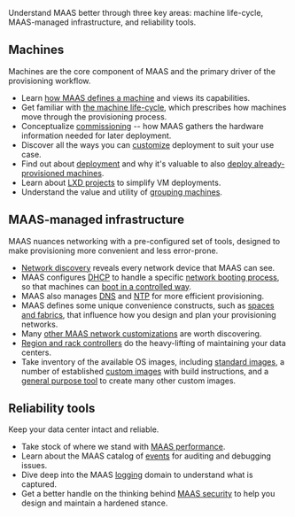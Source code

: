 Understand MAAS better through three key areas: machine life-cycle, MAAS-managed infrastructure, and reliability tools.

## Machines

Machines are the core component of MAAS and the primary driver of the provisioning workflow.

- Learn [how MAAS defines a machine](https://maas.io/docs/machines) and views its capabilities.
- Get familiar with [the machine life-cycle](https://maas.io/docs/about-the-machine-life-cycle), which prescribes how machines move through the provisioning process.
- Conceptualize [commissioning](https://maas.io/docs/about-commissioning-machines) -- how MAAS gathers the hardware information needed for later deployment.
- Discover all the ways you can [customize](https://maas.io/docs/about-customising-machines) deployment to suit your use case.
- Find out about [deployment](https://maas.io/docs/about-deploying-machines) and why it's valuable to also [deploy already-provisioned machines](https://maas.io/docs/about-deploying-running-machines).
- Learn about [LXD projects](https://maas.io/docs/about-lxd) to simplify VM deployments.
- Understand the value and utility of [grouping machines](https://maas.io/docs/labelling-devices). 

## MAAS-managed infrastructure

MAAS nuances networking with a pre-configured set of tools, designed to make provisioning more convenient and less error-prone.

- [Network discovery](https://maas.io/docs/the-role-of-maas-networks#p-20679-network-discovery) reveals every network device that MAAS can see.
- MAAS configures [DHCP](https://maas.io/docs/the-role-of-maas-networks#p-20679-dhcp) to handle a specific [network booting process](https://maas.io/docs/the-role-of-maas-networks#p-20679-network-booting-and-pxe), so that machines can [boot in a controlled way](https://maas.io/docs/the-role-of-maas-networks#p-20679-next-server-and-the-nbp).
- MAAS also manages [DNS](https://maas.io/docs/the-role-of-maas-networks#p-20679-dns) and [NTP](https://maas.io/docs/the-role-of-maas-networks#p-20679-ntp) for more efficient provisioning.
- MAAS defines some unique convenience constructs, such as [spaces and fabrics](https://maas.io/docs/the-role-of-maas-networks#p-20679-spaces-and-fabrics), that influence how you design and plan your provisioning networks.
- Many [other MAAS network customizations](https://maas.io/docs/the-role-of-maas-networks#p-20679-other-customizations) are worth discovering.
- [Region and rack controllers](https://maas.io/docs/about-high-availability) do the heavy-lifting of maintaining your data centers.
- Take inventory of the available OS images, including [standard images](https://maas.io/docs/the-importance-of-images-in-maas#p-17467-standard-images), a number of established [custom images](https://maas.io/docs/the-importance-of-images-in-maas#p-17467-custom-images) with build instructions, and a [general purpose tool](https://maas.io/docs/the-importance-of-images-in-maas#p-17467-packer) to create many other custom images.

## Reliability tools

Keep your data center intact and reliable.

- Take stock of where we stand with [MAAS performance](https://maas.io/docs/boosting-maas-performance).
- Learn about the MAAS catalog of [events](https://maas.io/docs/an-overview-of-maas-events) for auditing and debugging issues.
- Dive deep into the MAAS [logging](https://maas.io/docs/about-log-files) domain to understand what is captured.
- Get a better handle on the thinking behind [MAAS security](https://maas.io/docs/ensuring-security-in-maas) to help you design and maintain a hardened stance.

